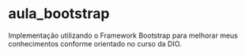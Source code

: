 # aula_bootstrap
Implementação utilizando o Framework Bootstrap para melhorar meus conhecimentos conforme orientado no curso da DIO.
